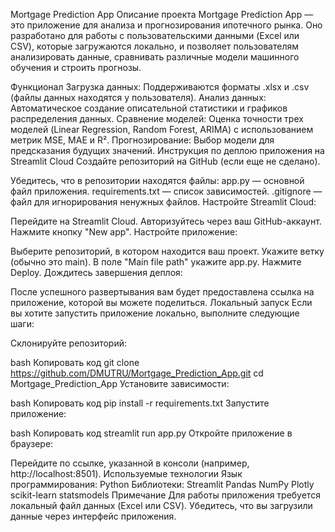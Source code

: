 Mortgage Prediction App
Описание проекта
Mortgage Prediction App — это приложение для анализа и прогнозирования ипотечного рынка. Оно разработано для работы с пользовательскими данными (Excel или CSV), которые загружаются локально, и позволяет пользователям анализировать данные, сравнивать различные модели машинного обучения и строить прогнозы.

Функционал
Загрузка данных: Поддерживаются форматы .xlsx и .csv (файлы данных находятся у пользователя).
Анализ данных: Автоматическое создание описательной статистики и графиков распределения данных.
Сравнение моделей: Оценка точности трех моделей (Linear Regression, Random Forest, ARIMA) с использованием метрик MSE, MAE и R².
Прогнозирование: Выбор модели для предсказания будущих значений.
Инструкция по деплою приложения на Streamlit Cloud
Создайте репозиторий на GitHub (если еще не сделано).

Убедитесь, что в репозитории находятся файлы:
app.py — основной файл приложения.
requirements.txt — список зависимостей.
.gitignore — файл для игнорирования ненужных файлов.
Настройте Streamlit Cloud:

Перейдите на Streamlit Cloud.
Авторизуйтесь через ваш GitHub-аккаунт.
Нажмите кнопку "New app".
Настройте приложение:

Выберите репозиторий, в котором находится ваш проект.
Укажите ветку (обычно это main).
В поле "Main file path" укажите app.py.
Нажмите Deploy.
Дождитесь завершения деплоя:

После успешного развертывания вам будет предоставлена ссылка на приложение, которой вы можете поделиться.
Локальный запуск
Если вы хотите запустить приложение локально, выполните следующие шаги:

Склонируйте репозиторий:

bash
Копировать код
git clone https://github.com/DMUTRU/Mortgage_Prediction_App.git
cd Mortgage_Prediction_App
Установите зависимости:

bash
Копировать код
pip install -r requirements.txt
Запустите приложение:

bash
Копировать код
streamlit run app.py
Откройте приложение в браузере:

Перейдите по ссылке, указанной в консоли (например, http://localhost:8501).
Используемые технологии
Язык программирования: Python
Библиотеки:
Streamlit
Pandas
NumPy
Plotly
scikit-learn
statsmodels
Примечание
Для работы приложения требуется локальный файл данных (Excel или CSV). Убедитесь, что вы загрузили данные через интерфейс приложения.
